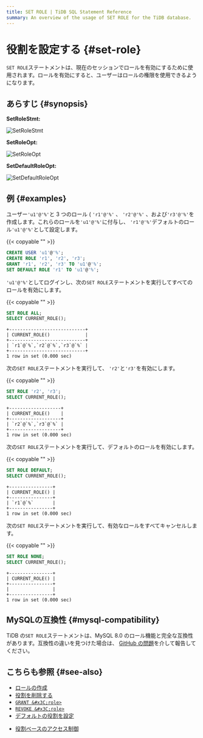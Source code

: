 ```yaml
---
title: SET ROLE | TiDB SQL Statement Reference
summary: An overview of the usage of SET ROLE for the TiDB database.
---
```


# 役割を設定する {#set-role}

`SET ROLE`ステートメントは、現在のセッションでロールを有効にするために使用されます。ロールを有効にすると、ユーザーはロールの権限を使用できるようになります。

## あらすじ {#synopsis}

**SetRoleStmt:**

![SetRoleStmt](/media/sqlgram/SetRoleStmt.png)

**SetRoleOpt:**

![SetRoleOpt](/media/sqlgram/SetRoleOpt.png)

**SetDefaultRoleOpt:**

![SetDefaultRoleOpt](/media/sqlgram/SetDefaultRoleOpt.png)

## 例 {#examples}

ユーザー`'u1'@'%'`と 3 つのロール ( `'r1'@'%'` 、 `'r2'@'%'` 、および`'r3'@'%'`を作成します。これらのロールを`'u1'@'%'`に付与し、 `'r1'@'%'`デフォルトのロール`'u1'@'%'`として設定します。

{{< copyable "" >}}

```sql
CREATE USER 'u1'@'%';
CREATE ROLE 'r1', 'r2', 'r3';
GRANT 'r1', 'r2', 'r3' TO 'u1'@'%';
SET DEFAULT ROLE 'r1' TO 'u1'@'%';
```

`'u1'@'%'`としてログインし、次の`SET ROLE`ステートメントを実行してすべてのロールを有効にします。

{{< copyable "" >}}

```sql
SET ROLE ALL;
SELECT CURRENT_ROLE();
```

```
+----------------------------+
| CURRENT_ROLE()             |
+----------------------------+
| `r1`@`%`,`r2`@`%`,`r3`@`%` |
+----------------------------+
1 row in set (0.000 sec)
```

次の`SET ROLE`ステートメントを実行して、 `'r2'`と`'r3'`を有効にします。

{{< copyable "" >}}

```sql
SET ROLE 'r2', 'r3';
SELECT CURRENT_ROLE();
```

```
+-------------------+
| CURRENT_ROLE()    |
+-------------------+
| `r2`@`%`,`r3`@`%` |
+-------------------+
1 row in set (0.000 sec)
```

次の`SET ROLE`ステートメントを実行して、デフォルトのロールを有効にします。

{{< copyable "" >}}

```sql
SET ROLE DEFAULT;
SELECT CURRENT_ROLE();
```

```
+----------------+
| CURRENT_ROLE() |
+----------------+
| `r1`@`%`       |
+----------------+
1 row in set (0.000 sec)
```

次の`SET ROLE`ステートメントを実行して、有効なロールをすべてキャンセルします。

{{< copyable "" >}}

```sql
SET ROLE NONE;
SELECT CURRENT_ROLE();
```

```
+----------------+
| CURRENT_ROLE() |
+----------------+
|                |
+----------------+
1 row in set (0.000 sec)
```

## MySQLの互換性 {#mysql-compatibility}

TiDB の`SET ROLE`ステートメントは、MySQL 8.0 のロール機能と完全な互換性があります。互換性の違いを見つけた場合は、 [GitHub の問題](https://github.com/pingcap/tidb/issues/new/choose)を介して報告してください。

## こちらも参照 {#see-also}

-   [ロールの作成](/sql-statements/sql-statement-create-role.md)
-   [役割を削除する](/sql-statements/sql-statement-drop-role.md)
-   [`GRANT &#x3C;role>`](/sql-statements/sql-statement-grant-role.md)
-   [`REVOKE &#x3C;role>`](/sql-statements/sql-statement-revoke-role.md)
-   [デフォルトの役割を設定](/sql-statements/sql-statement-set-default-role.md)

<CustomContent platform="tidb">

-   [役割ベースのアクセス制御](/role-based-access-control.md)

</CustomContent>

